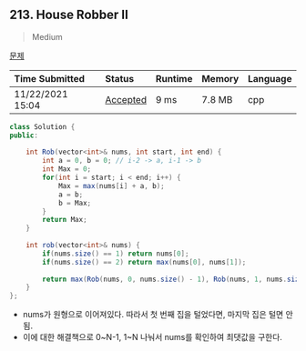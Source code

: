 ## 213. House Robber II

> Medium

[문제](https://leetcode.com/problems/house-robber-ii/)



| Time Submitted   | Status                                                       | Runtime | Memory | Language |
| :--------------- | :----------------------------------------------------------- | :------ | :----- | :------- |
| 11/22/2021 15:04 | [Accepted](https://leetcode.com/submissions/detail/590849975/) | 9 ms    | 7.8 MB | cpp      |

```java
class Solution {
public:
    
    int Rob(vector<int>& nums, int start, int end) {
        int a = 0, b = 0; // i-2 -> a, i-1 -> b
        int Max = 0;
        for(int i = start; i < end; i++) {
            Max = max(nums[i] + a, b);
            a = b;
            b = Max;
        }
        return Max;
    }
    
    int rob(vector<int>& nums) {
        if(nums.size() == 1) return nums[0];
        if(nums.size() == 2) return max(nums[0], nums[1]);
        
        return max(Rob(nums, 0, nums.size() - 1), Rob(nums, 1, nums.size()));
    }
};
```

- nums가 원형으로 이어져있다. 따라서 첫 번째 집을 털었다면, 마지막 집은 털면 안됨.
- 이에 대한 해결책으로 0~N-1, 1~N 나눠서 nums를 확인하여 최댓값을 구한다.